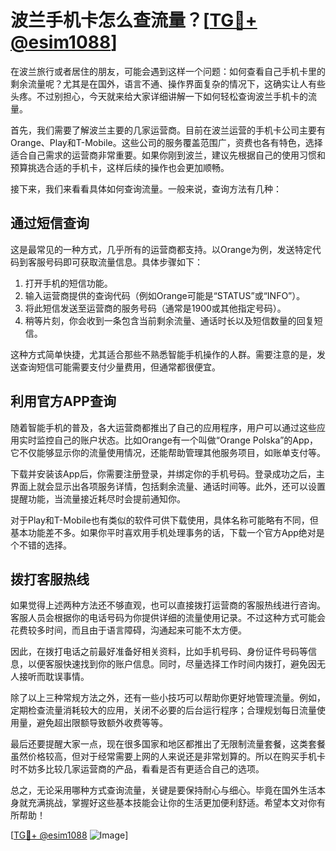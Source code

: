 # 波兰手机卡怎么查流量？[[TG💪+ @esim1088](https://t.me/s/esim1088)]

在波兰旅行或者居住的朋友，可能会遇到这样一个问题：如何查看自己手机卡里的剩余流量呢？尤其是在国外，语言不通、操作界面复杂的情况下，这确实让人有些头疼。不过别担心，今天就来给大家详细讲解一下如何轻松查询波兰手机卡的流量。

首先，我们需要了解波兰主要的几家运营商。目前在波兰运营的手机卡公司主要有Orange、Play和T-Mobile。这些公司的服务覆盖范围广，资费也各有特色，选择适合自己需求的运营商非常重要。如果你刚到波兰，建议先根据自己的使用习惯和预算挑选合适的手机卡，这样后续的操作也会更加顺畅。

接下来，我们来看看具体如何查询流量。一般来说，查询方法有几种：

## 通过短信查询

这是最常见的一种方式，几乎所有的运营商都支持。以Orange为例，发送特定代码到客服号码即可获取流量信息。具体步骤如下：

1. 打开手机的短信功能。
2. 输入运营商提供的查询代码（例如Orange可能是“STATUS”或“INFO”）。
3. 将此短信发送至运营商的服务号码（通常是1900或其他指定号码）。
4. 稍等片刻，你会收到一条包含当前剩余流量、通话时长以及短信数量的回复短信。

这种方式简单快捷，尤其适合那些不熟悉智能手机操作的人群。需要注意的是，发送查询短信可能需要支付少量费用，但通常都很便宜。

## 利用官方APP查询

随着智能手机的普及，各大运营商都推出了自己的应用程序，用户可以通过这些应用实时监控自己的账户状态。比如Orange有一个叫做“Orange Polska”的App，它不仅能够显示你的流量使用情况，还能帮助管理其他服务项目，如账单支付等。

下载并安装该App后，你需要注册登录，并绑定你的手机号码。登录成功之后，主界面上就会显示出各项服务详情，包括剩余流量、通话时间等。此外，还可以设置提醒功能，当流量接近耗尽时会提前通知你。

对于Play和T-Mobile也有类似的软件可供下载使用，具体名称可能略有不同，但基本功能差不多。如果你平时喜欢用手机处理事务的话，下载一个官方App绝对是个不错的选择。

## 拨打客服热线

如果觉得上述两种方法还不够直观，也可以直接拨打运营商的客服热线进行咨询。客服人员会根据你的电话号码为你提供详细的流量使用记录。不过这种方式可能会花费较多时间，而且由于语言障碍，沟通起来可能不太方便。

因此，在拨打电话之前最好准备好相关资料，比如手机号码、身份证件号码等信息，以便客服快速找到你的账户信息。同时，尽量选择工作时间内拨打，避免因无人接听而耽误事情。

除了以上三种常规方法之外，还有一些小技巧可以帮助你更好地管理流量。例如，定期检查流量消耗较大的应用，关闭不必要的后台运行程序；合理规划每日流量使用量，避免超出限额导致额外收费等等。

最后还要提醒大家一点，现在很多国家和地区都推出了无限制流量套餐，这类套餐虽然价格较高，但对于经常需要上网的人来说还是非常划算的。所以在购买手机卡时不妨多比较几家运营商的产品，看看是否有更适合自己的选项。

总之，无论采用哪种方式查询流量，关键是要保持耐心与细心。毕竟在国外生活本身就充满挑战，掌握好这些基本技能会让你的生活更加便利舒适。希望本文对你有所帮助！

[[TG💪+ @esim1088](https://t.me/s/esim1088) ![Image](https://i.postimg.cc/4NQfJmqS/Snipaste-2025-05-13-00-14-12.png)]